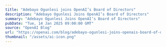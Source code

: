 ```yaml
---
title: "Adebayo Ogunlesi joins OpenAI’s Board of Directors"
description: "Adebayo Ogunlesi Joins OpenAI’s Board of Directors"
summary: "Adebayo Ogunlesi Joins OpenAI’s Board of Directors"
pubDate: "Tue, 14 Jan 2025 09:00:00 GMT"
source: "OpenAI Blog"
url: "https://openai.com/blog/adebayo-ogunlesi-joins-openais-board-of-directors"
thumbnail: "/assets/ai-icon.png"
---
```



